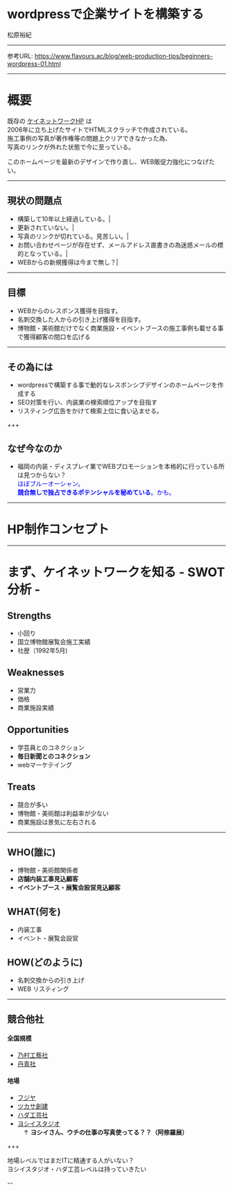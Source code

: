 # wordpressで企業サイトを構築する
松原裕紀

---


参考URL: https://www.flavours.ac/blog/web-production-tips/beginners-wordpress-01.html

---


# 概要

既存の [ケイネットワークHP](http://www.knet-sd.jp)  は  
2006年に立ち上げたサイトでHTMLスクラッチで作成されている。  
施工事例の写真が著作権等の問題上クリアできなかった為、  
写真のリンクが外れた状態で今に至っている。  

このホームページを最新のデザインで作り直し、WEB販促力強化につなげたい。

---


## 現状の問題点

- 構築して10年以上経過している。|
- 更新されていない。|
- 写真のリンクが切れている。見苦しい。|
- お問い合わせページが存在せず、メールアドレス直書きの為迷惑メールの標的となっている。|
- WEBからの新規獲得は今まで無し？|

---

## 目標

- WEBからのレスポンス獲得を目指す。
- 名刺交換した人からの引き上げ獲得を目指す。
- 博物館・美術館だけでなく商業施設・イベントブースの施工事例も載せる事で獲得顧客の間口を広げる

---

## その為には

- wordpressで構築する事で動的なレスポンシブデザインのホームページを作成する
- SEO対策を行い、内装業の検索順位アップを目指す
- リスティング広告をかけて検索上位に食い込ませる。

+++

## なぜ今なのか

- 福岡の内装・ディスプレイ業でWEBプロモーションを本格的に行っている所は見つからない？  
<font color="blue">ほぼブルーオーシャン。  
**競合無しで独占できるポテンシャルを秘めている**。かも。</font>

---


# HP制作コンセプト

---

# まず、ケイネットワークを知る - SWOT分析 -

## Strengths
- 小回り
- 国立博物館展覧会施工実績
- 社歴（1992年5月)

## Weaknesses
- 営業力
- 価格
- 商業施設実績

## Opportunities
- 学芸員とのコネクション
- **毎日新聞とのコネクション**
- webマーケテイング

## Treats
- 競合が多い
- 博物館・美術館は利益率が少ない
- 商業施設は景気に左右される


---

## WHO(誰に)
- 博物館・美術館関係者
- **店舗内装工事見込顧客**
- **イベントブース・展覧会設営見込顧客**

## WHAT(何を)
- 内装工事
- イベント・展覧会設営

## HOW(どのように)
- 名刺交換からの引き上げ
- WEB リスティング


---

## 競合他社

#### 全国規模
- [乃村工藝社](https://www.nomurakougei.co.jp/)
- [丹青社](https://www.tanseisha.co.jp)

#### 地場
- [フジヤ](http://www.fujiya-net.co.jp)
- [ツカサ創建](http://www.tsukasa-soken.co.jp)
- [ハダ工芸社](http://hadakogeisha.com/)
- [ヨシイスタジオ](http://www.yoshiistudio.com/)  
　↑ __ヨシイさん、ウチの仕事の写真使ってる？？（阿修羅展）__

+++

地場レベルではまだITに精通する人がいない？  
ヨシイスタジオ・ハダ工芸レベルは持っていきたい

--
